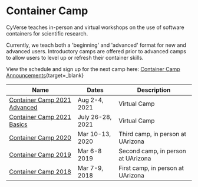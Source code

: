 # Container Camp

CyVerse teaches in-person and virtual workshops on the use of software containers for scientific research. 

Currently, we teach both a 'beginning' and 'advanced' format for new and advanced users. Introductory camps are offered prior to advanced camps to allow users to level up or refresh their container skills.

View the schedule and sign up for the next camp here: [Container Camp Announcements](https://cyverse.org/cc){target=_blank}

| Name | Dates | Description |
|------|-------|-------------|
| [Container Camp 2021 Advanced](https://learning.cyverse.org/projects/cyverse-container-camp/en/latest/index.html) | Aug 2-4, 2021 | Virtual Camp |
| [Container Camp 2021 Basics](https://learning.cyverse.org/projects/cyverse-container-camp/en/latest/index.html) | July 26-28, 2021 | Virtual Camp |
| [Container Camp 2020](https://cyverse-container-camp-workshop-2020.readthedocs-hosted.com/en/latest/) | Mar 10-13, 2020 | Third camp, in person at UArizona |
| [Container Camp 2019](https://learning.cyverse.org/projects/container_camp_workshop_2019/en/latest/index.html) | Mar 6-8 2019 | Second camp, in person at UArizona |
| [Container Camp 2018](https://cyverse-container-camp-workshop-2018.readthedocs-hosted.com/en/latest/index.html) | Mar 7-9, 2018 | First camp, in person at UArizona | 
